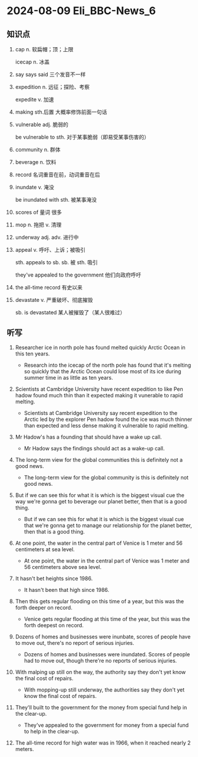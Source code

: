 # 2024-08-09 Eli_BBC-News_6

## 知识点

1. cap n. 软扁帽；顶；上限

   icecap n. 冰盖

2. say says said 三个发音不一样

3. expedition n. 远征；探险、考察

   expedite v. 加速

4. making sth.后置 大概率修饰前面一句话

5. vulnerable adj. 脆弱的

   be vulnerable to sth. 对于某事脆弱（即易受某事伤害的）

6. community n. 群体

7. beverage n. 饮料

8. record 名词重音在前，动词重音在后

9. inundate v. 淹没

   be inundated with sth. 被某事淹没

10. scores of 量词 很多

11. mop n. 拖把 v. 清理

12. underway adj. adv. 进行中

13. appeal v. 呼吁、上诉；被吸引

    sth. appeals to sb. sb. 被 sth. 吸引

    they've appealed to the government 他们向政府呼吁

14. the all-time record 有史以来

15. devastate v. 严重破坏、彻底摧毁

    sb. is devastated 某人被摧毁了（某人很难过）

## 听写

1. Researcher ice in north pole has found melted quickly Arctic Ocean in this ten years.

   - Research into the icecap of the north pole has found that it's melting so quickly that the Arctic Ocean could lose most of its ice during summer time in as little as ten years.

2. Scientists at Cambridge University have recent expedition to like Pen hadow found much thin than it expected making it vunerable to rapid melting.

   - Scientists at Cambridge University say recent expedition to the Arctic led by the explorer Pen hadow found the ice was much thinner than expected and less dense making it vulnerable to rapid melting.

3. Mr Hadow's has a founding that should have a wake up call.

   - Mr Hadow says the findings should act as a wake-up call.

4. The long-term view for the global communities this is definitely not a good news.

   - The long-term view for the global community is this is definitely not good news.

5. But if we can see this for what it is which is the biggest visual cue the way we're gonna get to beverage our planet better, then that is a good thing.

   - But if we can see this for what it is which is the biggest visual cue that we're gonna get to manage our relationship for the planet better, then that is a good thing.

6. At one point, the water in the central part of Venice is 1 meter and 56 centimeters at sea level.

   - At one point, the water in the central part of Venice was 1 meter and 56 centimeters above sea level.

7. It hasn't bet heights since 1986.

   - It hasn't been that high since 1986.

8. Then this gets regular flooding on this time of a year, but this was the forth deeper on record.

   - Venice gets regular flooding at this time of the year, but this was the forth deepest on record.

9. Dozens of homes and businesses were inunbate, scores of people have to move out, there's no report of serious injuries.

   - Dozens of homes and businesses were inundated. Scores of people had to move out, though there're no reports of serious injuries.

10. With malping up still on the way, the authority say they don't yet know the final cost of repairs.

    - With mopping-up still underway, the authorities say they don't yet know the final cost of repairs.

11. They'll built to the government for the money from special fund help in the clear-up.

    - They've appealed to the government for money from a special fund to help in the clear-up.

12. The all-time record for high water was in 1966, when it reached nearly 2 meters.
